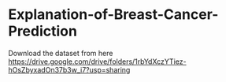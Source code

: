 # Explanation-of-Breast-Cancer-Prediction
Download the dataset from here https://drive.google.com/drive/folders/1rbYdXczYTiez-hOsZbyxadOn37b3w_i7?usp=sharing
